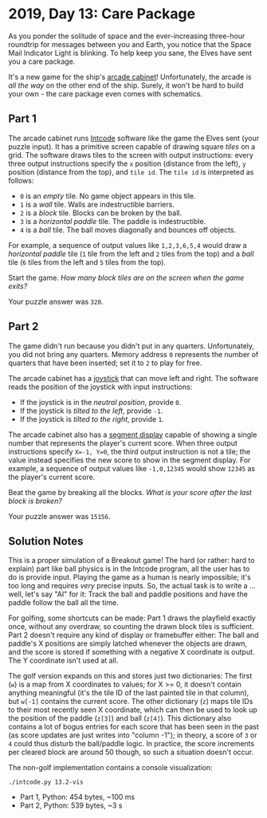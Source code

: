 # 2019, Day 13: Care Package

As you ponder the solitude of space and the ever-increasing three-hour roundtrip for messages between you and Earth, you notice that the Space Mail Indicator Light is blinking. To help keep you sane, the Elves have sent you a care package.

It's a new game for the ship's [arcade cabinet](https://en.wikipedia.org/wiki/Arcade_cabinet)! Unfortunately, the arcade is _all the way_ on the other end of the ship. Surely, it won't be hard to build your own - the care package even comes with schematics.

## Part 1

The arcade cabinet runs [Intcode](9) software like the game the Elves sent (your puzzle input). It has a primitive screen capable of drawing square _tiles_ on a grid. The software draws tiles to the screen with output instructions: every three output instructions specify the `x` position (distance from the left), `y` position (distance from the top), and `tile id`. The `tile id` is interpreted as follows:

*   `0` is an _empty_ tile. No game object appears in this tile.
*   `1` is a _wall_ tile. Walls are indestructible barriers.
*   `2` is a _block_ tile. Blocks can be broken by the ball.
*   `3` is a _horizontal paddle_ tile. The paddle is indestructible.
*   `4` is a _ball_ tile. The ball moves diagonally and bounces off objects.

For example, a sequence of output values like `1,2,3,6,5,4` would draw a _horizontal paddle_ tile (`1` tile from the left and `2` tiles from the top) and a _ball_ tile (`6` tiles from the left and `5` tiles from the top).

Start the game. _How many block tiles are on the screen when the game exits?_

Your puzzle answer was `320`.

## Part 2

The game didn't run because you didn't put in any quarters. Unfortunately, you did not bring any quarters. Memory address `0` represents the number of quarters that have been inserted; set it to `2` to play for free.

The arcade cabinet has a [joystick](https://en.wikipedia.org/wiki/Joystick) that can move left and right. The software reads the position of the joystick with input instructions:

*   If the joystick is in the _neutral position_, provide `0`.
*   If the joystick is _tilted to the left_, provide `-1`.
*   If the joystick is _tilted to the right_, provide `1`.

The arcade cabinet also has a [segment display](https://en.wikipedia.org/wiki/Display_device#Segment_displays) capable of showing a single number that represents the player's current score. When three output instructions specify `X=-1, Y=0`, the third output instruction is not a tile; the value instead specifies the new score to show in the segment display. For example, a sequence of output values like `-1,0,12345` would show `12345` as the player's current score.

Beat the game by breaking all the blocks. _What is your score after the last block is broken?_

Your puzzle answer was `15156`.


## Solution Notes

This is a proper simulation of a Breakout game! The hard (or rather: hard to explain) part like ball physics is in the Intcode program, all the user has to do is provide input. Playing the game as a human is nearly impossible; it's too long and requires *very* precise inputs. So, the actual task is to write a ... well, let's say "AI" for it: Track the ball and paddle positions and have the paddle follow the ball all the time.

For golfing, some shortcuts can be made: Part 1 draws the playfield exactly once, without any overdraw, so counting the drawn block tiles is sufficient. Part 2 doesn't require any kind of display or framebuffer either: The ball and paddle's X positions are simply latched whenever the objects are drawn, and the score is stored if something with a negative X coordinate is output. The Y coordinate isn't used at all.

The golf version expands on this and stores just two dictionaries: The first (`w`) is a map from X coordinates to values; for X >= 0, it doesn't contain anything meaningful (it's the tile ID of the last painted tile in that column), but `w[-1]` contains the current score. The other dictionary (`z`) maps tile IDs to their most recently seen X coordinate, which can then be used to look up the position of the paddle (`z[3]`) and ball (`z[4]`). This dictionary also contains a lot of bogus entries for each score that has been seen in the past (as score updates are just writes into "column -1"); in theory, a score of `3` or `4` could thus disturb the ball/paddle logic. In practice, the score increments per cleared block are around 50 though, so such a situation doesn't occur.

The non-golf implementation contains a console visualization:

    ./intcode.py 13.2-vis

* Part 1, Python: 454 bytes, ~100 ms
* Part 2, Python: 539 bytes, ~3 s
